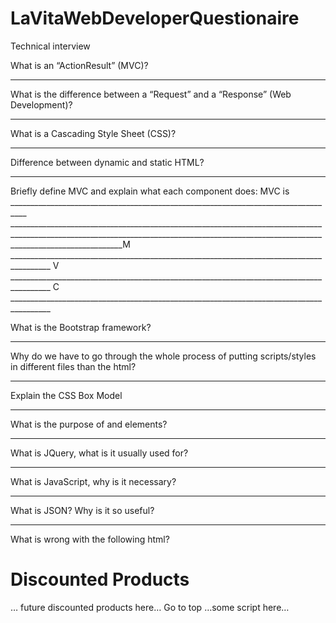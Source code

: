 # LaVitaWebDeveloperQuestionaire
Technical interview

What is an “ActionResult” (MVC)?
____________________________________________________________________________________________________________________________________________________________________________________________________________________________________________________________________________________

What is the difference between a “Request” and a “Response” (Web Development)?
____________________________________________________________________________________________________________________________________________________________________________________________________________________________________________________________________________________

What is a Cascading Style Sheet (CSS)?
________________________________________________________________________________________________________________________________________________________________________________________________________________________________________________________________________________________________________________________________________________________________________________

Difference between dynamic and static HTML?
____________________________________________________________________________________________________________________________________________________________________________________________________________________________________________________________________________________________________________________________________________________________________________________________________________________________________________________________________________

Briefly define MVC and explain what each component does:
MVC is    __________________________________________________________________________________
________________________________________________________________________________________________________________________________________________________________________________________M    ________________________________________________________________________________________
V    ________________________________________________________________________________________
C    ________________________________________________________________________________________

What is the Bootstrap framework?
________________________________________________________________________________________________________________________________________________________________________________________________________________________________________________________________________________________________________________________________________________________________________________

Why do we have to go through the whole process of putting scripts/styles in different files than the html?
________________________________________________________________________________________________________________________________________________________________________________________________________________________________________________________________________________________________________________________________________________________________________________



Explain the CSS Box Model
________________________________________________________________________________________________________________________________________________________________________________________________________________________________________________________________________________________________________________________________________________________________________________

What is the purpose of <head> and <body> elements?
________________________________________________________________________________________________________________________________________________________________________________________________________________________________________________________________________________________________________________________________________________________________________________

What is JQuery, what is it usually used for?
________________________________________________________________________________________________________________________________________________________________________________________________________________________________________________________________________________________________________________________________________________________________________________

What is JavaScript, why is it necessary?
________________________________________________________________________________________________________________________________________________________________________________________________________________________________________________________________________________________________________________________________________________________________________________

What is JSON? Why is it so useful?
________________________________________________________________________________________________________________________________________________________________________________________________________________________________________________________________________________________________________________________________________________________________________________

What is wrong with the following html?
<html>
    <head title=”Products page”>
        <link href=”scripts.js”/>
</head>
<body>
    <h1>Discounted Products</h1>
    … future discounted products here…
    <h7>Go to top</h7>
</body>
<scritp src=”main.js”>
…some script here…
</scritp>
<html/>
